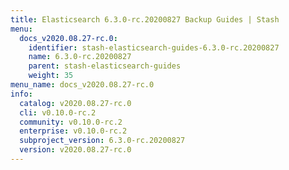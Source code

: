```yaml
---
title: Elasticsearch 6.3.0-rc.20200827 Backup Guides | Stash
menu:
  docs_v2020.08.27-rc.0:
    identifier: stash-elasticsearch-guides-6.3.0-rc.20200827
    name: 6.3.0-rc.20200827
    parent: stash-elasticsearch-guides
    weight: 35
menu_name: docs_v2020.08.27-rc.0
info:
  catalog: v2020.08.27-rc.0
  cli: v0.10.0-rc.2
  community: v0.10.0-rc.2
  enterprise: v0.10.0-rc.2
  subproject_version: 6.3.0-rc.20200827
  version: v2020.08.27-rc.0
---
```


